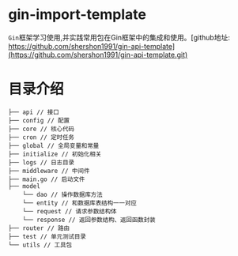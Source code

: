 # gin-import-template
`Gin`框架学习使用,并实践常用包在Gin框架中的集成和使用。[github地址: https://github.com/shershon1991/gin-api-template](https://github.com/shershon1991/gin-api-template.git)

# 目录介绍
```
├── api // 接口
├── config // 配置
├── core // 核心代码
├── cron // 定时任务
├── global // 全局变量和常量
├── initialize // 初始化相关
├── logs // 日志目录
├── middleware // 中间件
├── main.go // 启动文件
├── model 
    └── dao // 操作数据库方法
    └── entity // 和数据库表结构一一对应
    └── request // 请求参数结构体
    └── response // 返回参数结构、返回函数封装
├── router // 路由
├── test // 单元测试目录
└── utils // 工具包
```